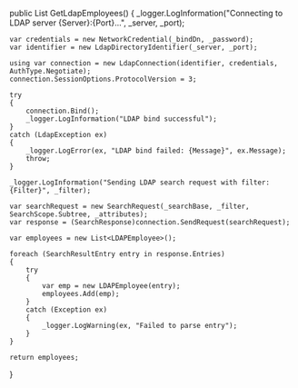 public List<LDAPEmployee> GetLdapEmployees()
{
    _logger.LogInformation("Connecting to LDAP server {Server}:{Port}...", _server, _port);
    
    var credentials = new NetworkCredential(_bindDn, _password);
    var identifier = new LdapDirectoryIdentifier(_server, _port);

    using var connection = new LdapConnection(identifier, credentials, AuthType.Negotiate);
    connection.SessionOptions.ProtocolVersion = 3;

    try
    {
        connection.Bind();
        _logger.LogInformation("LDAP bind successful");
    }
    catch (LdapException ex)
    {
        _logger.LogError(ex, "LDAP bind failed: {Message}", ex.Message);
        throw;
    }

    _logger.LogInformation("Sending LDAP search request with filter: {Filter}", _filter);
    
    var searchRequest = new SearchRequest(_searchBase, _filter, SearchScope.Subtree, _attributes);
    var response = (SearchResponse)connection.SendRequest(searchRequest);

    var employees = new List<LDAPEmployee>();

    foreach (SearchResultEntry entry in response.Entries)
    {
        try
        {
            var emp = new LDAPEmployee(entry);
            employees.Add(emp);
        }
        catch (Exception ex)
        {
            _logger.LogWarning(ex, "Failed to parse entry");
        }
    }

    return employees;
}

